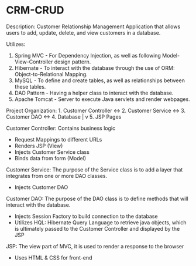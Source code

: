 # CRM-CRUD

Description: Customer Relationship Management Application that allows users to add, update, delete, and view customers in a database.

Utilizes:
1. Spring MVC - For Dependency Injection, as well as following Model-View-Controller design pattern.
2. Hibernate - To interact with the database through the use of ORM: Object-to-Relational Mapping.
3. MySQL - To define and create tables, as well as relationships between these tables.
4. DAO Pattern - Having a helper class to interact with the database.
5. Apache Tomcat -  Server to execute Java servlets and render webpages.

Project Organization: 1. Customer Controller <-> 2. Customer Service <-> 3. Customer DAO <-> 4. Database
                                |
                                v
                      5. JSP Pages
                     
Customer Controller: Contains business logic
  - Request Mappings to different URLs
  - Renders JSP (View)
  - Injects Customer Service class
  - Binds data from form (Model)
  
Customer Service: The purpose of the Service class is to add a layer that integrates from one or more DAO classes.
  - Injects Customer DAO
  
Customer DAO: The purpose of the DAO class is to define methods that will interact with the database.
  - Injects Session Factory to build connection to the database
  - Utilizes HQL: Hibernate Query Language to retrieve java objects, which is ultimately passed to the Customer Controller and displayed by the JSP
  
JSP: The view part of MVC, it is used to render a response to the browser
  - Uses HTML & CSS for front-end

